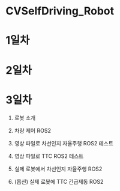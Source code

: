 # CVSelfDriving_Robot

# 1일차

# 2일차

# 3일차

1. 로봇 소개
   
2. 차량 제어 ROS2

3. 영상 파일로 차선인지 자율주행 ROS2 테스트

4. 영상 파일로 TTC ROS2 테스트

5. 실제 로봇에서 차선인지 자율주행 ROS2

6. (옵션) 실제 로봇에 TTC 긴급제동 ROS2 
